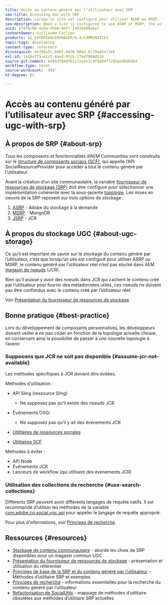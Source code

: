 ```yaml
---
title: Accès au contenu généré par l’utilisateur avec SRP
seo-title: Accessing UGC with SRP
description: Lorsqu’un site est configuré pour utiliser ASRP ou MSRP, le contenu généré par l’utilisateur réel n’est pas stocké dans AEM magasin de noeuds (JCR).
seo-description: When a site is configured to use ASRP or MSRP, the actual UGC is not be stored in AEM's node store (JCR)
uuid: 5f9f8c9b-4c6a-45b0-96ff-14934380eba7
contentOwner: Guillaume Carlino
products: SG_EXPERIENCEMANAGER/6.4/COMMUNITIES
topic-tags: developing
content-type: reference
discoiquuid: ee786a5c-b985-4d78-9063-6c79ae5e13e6
exl-id: 3a16a771-e1c5-4ae4-9fc6-17a47064db54
source-git-commit: bd94d3949f0117aa3e1c9f0e84f7293a5d6b03b4
workflow-type: tm+mt
source-wordcount: '343'
ht-degree: 0%

---
```


# Accès au contenu généré par l’utilisateur avec SRP {#accessing-ugc-with-srp}

## À propos de SRP {#about-srp}

Tous les composants et fonctionnalités d’AEM Communities sont construits sur le [structure de composants sociaux (SCF)](scf.md), qui appelle l’API SocialResourceProvider pour accéder à tout le contenu généré par l’utilisateur.

Avant la création d’un site communautaire, la variable [fournisseur de ressources de stockage (SRP)](working-with-srp.md) doit être configuré pour sélectionner une implémentation cohérente avec la sous-jacente [topologie](topologies.md). Les mises en oeuvre de la SRP reposent sur trois options de stockage :

1. [ASRP](asrp.md) - Adobe du stockage à la demande
2. [MSRP](msrp.md) - MongoDB
3. [JSRP](jsrp.md) - JCR

## À propos du stockage UGC {#about-ugc-storage}

Ce qu’il est important de savoir sur le stockage du contenu généré par l’utilisateur, c’est que lorsqu’un site est configuré pour utiliser ASRP ou MSRP, le contenu généré par l’utilisateur réel n’est pas stocké dans AEM [magasin de noeuds](../../help/sites-deploying/data-store-config.md) (JCR).

Bien qu’il puisse y avoir des noeuds dans JCR qui cachent le contenu créé par l’utilisateur pour fournir des métadonnées utiles, ces noeuds ne doivent pas être confondus avec le contenu créé par l’utilisateur réel.

Voir [Présentation du fournisseur de ressources de stockage](srp.md)

## Bonne pratique {#best-practice}

Lors du développement de composants personnalisés, les développeurs doivent veiller à ne pas coder en fonction de la topologie actuelle choisie, en conservant ainsi la possibilité de passer à une nouvelle topologie à l’avenir.

### Supposons que JCR ne soit pas disponible {#assume-jcr-not-available}

Les méthodes spécifiques à JCR doivent être évitées.

Méthodes d’utilisation :

* API Sling (ressource Sling)
   * Ne supposez pas qu’il existe des noeuds JCR

* Événements OSGi
   * Ne supposez pas qu’il y ait des événements JCR

* [Utilitaires de ressources sociales](socialutils.md#socialresourceutilities-package)
* [Utilitaires SCF](socialutils.md#scfutilities-package)

Méthodes à éviter :

* API Node
* Événements JCR
* Lanceurs de workflow (qui utilisent des événements JCR)

### Utilisation des collections de recherche {#use-search-collections}

Différents SRP peuvent avoir différents langages de requête natifs. Il est recommandé d’utiliser les méthodes de la variable [com.adobe.cq.social.ugc.api](https://helpx.adobe.com/experience-manager/6-4/sites/developing/using/reference-materials/javadoc/com/adobe/cq/social/ugc/api/package-summary.html) pour appeler le langage de requête approprié.

Pour plus d’informations, voir [Principes de recherche](search-implementation.md).

## Ressources {#resources}

* [Stockage de contenu communautaire](working-with-srp.md) - aborde les choix de SRP disponibles pour un magasin commun UGC
* [Présentation du fournisseur de ressources de stockage](srp.md) - présentation et utilisation du référentiel
* [Principes de base de la SRP et du contenu généré par l’utilisateur](srp-and-ugc.md) - Méthodes d’utilitaire SRP et exemples
* [Principes de recherche](search-implementation.md) - informations essentielles pour la recherche du contenu généré par l’utilisateur
* [Refactorisation de SocialUtils](socialutils.md) - mappage de méthodes d’utilitaire obsolètes aux méthodes d’utilitaire SRP actuelles
